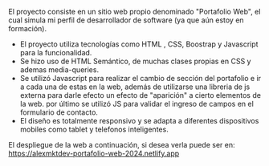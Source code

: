 El proyecto consiste en un sitio web propio denominado "Portafolio Web", el cual simula mi perfil de desarrollador de software (ya que aún estoy en formación).
- El proyecto utiliza tecnologías como HTML , CSS, Boostrap y Javascript para la funcionalidad.
- Se hizo uso de HTML Semántico, de muchas clases propias en CSS y ademas media-queries.
- Se utilizó Javascript para realizar el cambio de sección del portafolio e ir a cada una de estas en la web, además de utilizarse una libreria de js externa
  para darle efecto un efecto de "aparición" a cierto elementos de la web. por último se utilizó JS para validar el ingreso de campos en el formulario de contacto.
- El diseño es totalmente responsivo y se adapta a diferentes dispositivos mobiles como tablet y telefonos inteligentes.


El despliegue de la web a continuación, si desea verla puede ser en: 
https://alexmktdev-portafolio-web-2024.netlify.app
